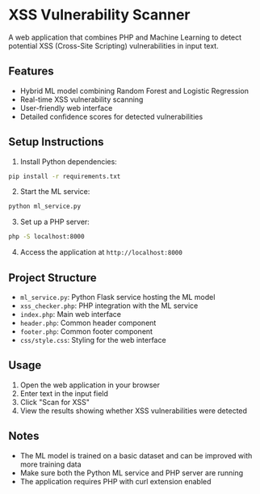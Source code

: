 # XSS Vulnerability Scanner

A web application that combines PHP and Machine Learning to detect potential XSS (Cross-Site Scripting) vulnerabilities in input text.

## Features

- Hybrid ML model combining Random Forest and Logistic Regression
- Real-time XSS vulnerability scanning
- User-friendly web interface
- Detailed confidence scores for detected vulnerabilities

## Setup Instructions

1. Install Python dependencies:
```bash
pip install -r requirements.txt
```

2. Start the ML service:
```bash
python ml_service.py
```

3. Set up a PHP server:
```bash
php -S localhost:8000
```

4. Access the application at `http://localhost:8000`

## Project Structure

- `ml_service.py`: Python Flask service hosting the ML model
- `xss_checker.php`: PHP integration with the ML service
- `index.php`: Main web interface
- `header.php`: Common header component
- `footer.php`: Common footer component
- `css/style.css`: Styling for the web interface

## Usage

1. Open the web application in your browser
2. Enter text in the input field
3. Click "Scan for XSS"
4. View the results showing whether XSS vulnerabilities were detected

## Notes

- The ML model is trained on a basic dataset and can be improved with more training data
- Make sure both the Python ML service and PHP server are running
- The application requires PHP with curl extension enabled
